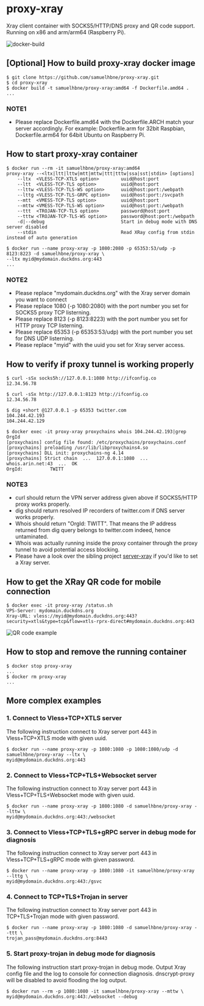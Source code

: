 # proxy-xray

Xray client container with SOCKS5/HTTP/DNS proxy and QR code support. Running on x86 and arm/arm64 (Raspberry Pi).

![docker-build](https://github.com/samuelhbne/proxy-xray/workflows/docker-buildx-latest/badge.svg)

## [Optional] How to build proxy-xray docker image

```shell
$ git clone https://github.com/samuelhbne/proxy-xray.git
$ cd proxy-xray
$ docker build -t samuelhbne/proxy-xray:amd64 -f Dockerfile.amd64 .
...
```

### NOTE1

- Please replace Dockerfile.amd64 with the Dockerfile.ARCH match your server accordingly. For example: Dockerfile.arm for 32bit Raspbian, Dockerfile.arm64 for 64bit Ubuntu on Raspberry Pi.

## How to start proxy-xray container

```shell
$ docker run --rm -it samuelhbne/proxy-xray:amd64
proxy-xray --<ltx|ltt|lttw|mtt|mttw|ttt|tttw|ssa|sst|stdin> [options]
    --ltx  <VLESS-TCP-XTLS option>        uuid@host:port
    --ltt  <VLESS-TCP-TLS option>         uuid@host:port
    --lttw <VLESS-TCP-TLS-WS option>      uuid@host:port:/webpath
    --lttg <VLESS-TCP-TLS-GRPC option>    uuid@host:port:/svcpath
    --mtt  <VMESS-TCP-TLS option>         uuid@host:port
    --mttw <VMESS-TCP-TLS-WS option>      uuid@host:port:/webpath
    --ttt  <TROJAN-TCP-TLS option>        password@host:port
    --tttw <TROJAN-TCP-TLS-WS option>     password@host:port:/webpath
    -d|--debug                            Start in debug mode with DNS server disabled
    --stdin                               Read XRay config from stdin instead of auto generation

$ docker run --name proxy-xray -p 1080:2080 -p 65353:53/udp -p 8123:8223 -d samuelhbne/proxy-xray \
--ltx myid@mydomain.duckdns.org:443
...
```

### NOTE2

- Please replace "mydomain.duckdns.org" with the Xray server domain you want to connect
- Please replace 1080 (-p 1080:2080) with the port number you set for SOCKS5 proxy TCP listerning.
- Please replace 8123 (-p 8123:8223) with the port number you set for HTTP proxy TCP listerning.
- Please replace 65353 (-p 65353:53/udp) with the port number you set for DNS UDP listerning.
- Please replace "myid" with the uuid you set for Xray server access.

## How to verify if proxy tunnel is working properly

```shell
$ curl -sSx socks5h://127.0.0.1:1080 http://ifconfig.co
12.34.56.78

$ curl -sSx http://127.0.0.1:8123 http://ifconfig.co
12.34.56.78

$ dig +short @127.0.0.1 -p 65353 twitter.com
104.244.42.193
104.244.42.129

$ docker exec -it proxy-xray proxychains whois 104.244.42.193|grep OrgId
[proxychains] config file found: /etc/proxychains/proxychains.conf
[proxychains] preloading /usr/lib/libproxychains4.so
[proxychains] DLL init: proxychains-ng 4.14
[proxychains] Strict chain  ...  127.0.0.1:1080  ...  whois.arin.net:43  ...  OK
OrgId:          TWITT
```

### NOTE3

- curl should return the VPN server address given above if SOCKS5/HTTP proxy works properly.
- dig should return resolved IP recorders of twitter.com if DNS server works properly.
- Whois should return "OrgId: TWITT". That means the IP address returned from dig query belongs to twitter.com indeed, hence untaminated.
- Whois was actually running inside the proxy container through the proxy tunnel to avoid potential access blocking.
- Please have a look over the sibling project [server-xray](https://github.com/samuelhbne/server-xray) if you'd like to set a Xray server.

## How to get the XRay QR code for mobile connection

```shell
$ docker exec -it proxy-xray /status.sh
VPS-Server: mydomain.duckdns.org
Xray-URL: vless://myid@mydomain.duckdns.org:443?security=xtls&type=tcp&flow=xtls-rprx-direct#mydomain.duckdns.org:443
```

![QR code example](https://github.com/samuelhbne/proxy-xray/blob/master/images/qr-xray.png)

## How to stop and remove the running container

```shell
$ docker stop proxy-xray
...
$ docker rm proxy-xray
...
```

## More complex examples

### 1. Connect to Vless+TCP+XTLS server

The following instruction connect to Xray server port 443 in Vless+TCP+XTLS mode with given uuid.

```shell
$ docker run --name proxy-xray -p 1080:1080 -p 1080:1080/udp -d samuelhbne/proxy-xray --ltx \
myid@mydomain.duckdns.org:443
```

### 2. Connect to Vless+TCP+TLS+Websocket server

The following instruction connect to Xray server port 443 in Vless+TCP+TLS+Websocket mode with given uuid.

```shell
$ docker run --name proxy-xray -p 1080:1080 -d samuelhbne/proxy-xray --lttw \
myid@mydomain.duckdns.org:443:/websocket
```

### 3. Connect to Vless+TCP+TLS+gRPC server in debug mode for diagnosis

The following instruction connect to Xray server port 443 in Vless+TCP+TLS+gRPC mode with given password.

```shell
$ docker run --name proxy-xray -p 1080:1080 -it samuelhbne/proxy-xray --lttg \
myid@mydomain.duckdns.org:443:/gsvc
```

### 4. Connect to TCP+TLS+Trojan in server

The following instruction connect to Xray server port 443 in TCP+TLS+Trojan mode with given password.

```shell
$ docker run --name proxy-xray -p 1080:1080 -d samuelhbne/proxy-xray --ttt \
trojan_pass@mydomain.duckdns.org:8443
```

### 5. Start proxy-trojan in debug mode for diagnosis

The following instruction start proxy-trojan in debug mode. Output Xray config file and the log to console for connection diagnosis. dnscrypt-proxy will be disabled to avoid flooding the log output.

```shell
$ docker run --rm -p 1080:1080 -it samuelhbne/proxy-xray --mttw \
myid@mydomain.duckdns.org:443:/websocket --debug
```
